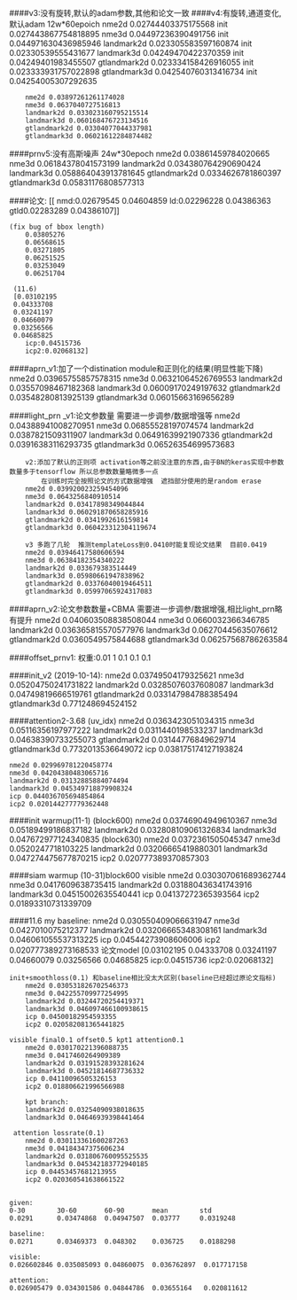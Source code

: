 ####v3:没有旋转,默认的adam参数,其他和论文一致
####v4:有旋转,通道变化,默认adam   12w*60epoich
		nme2d 0.02744403375175568 init 0.027443867754818895
		nme3d 0.04497236390491756 init 0.044971630436985946
		landmark2d 0.023305583597160874 init 0.02330539555431677
		landmark3d 0.04249470422370359 init 0.04249401983455507
		gtlandmark2d 0.023334158426916055 init 0.023333931757022898
		gtlandmark3d 0.042540760313416734 init 0.04254005307292635

        nme2d 0.03897261261174028
        nme3d 0.0637040727516813
        landmark2d 0.033023160795215514
        landmark3d 0.060168476723134516
        gtlandmark2d 0.03304077044337981
        gtlandmark3d 0.06021612284874482



####prnv5:没有高斯噪声  24w*30epoch
        nme2d 0.03861459784020665
        nme3d 0.06184378041573199
        landmark2d 0.034380764290690424
        landmark3d 0.058864043913781645
        gtlandmark2d 0.0334626781860397
        gtlandmark3d 0.05831176808577313


####论文:
    [[	nmd:0.02679545 0.04604859
	ld:0.02296228 0.04386363
	gtld0.02283289 0.04386107]]

    (fix bug of bbox length)
        0.03805276
        0.06568615
        0.03271805
        0.06251525
        0.03253049
        0.06251704
        
     (11.6)
     [0.03102195 
     0.04333708 
     0.03241197 
     0.04660079 
     0.03256566 
     0.04685825
        icp:0.04515736 
        icp2:0.02068132]
####aprn_v1:加了一个distination module和正则化的结果(明显性能下降)
        nme2d 0.03965755857578315
        nme3d 0.06321064526769553
        landmark2d 0.03557098467182368
        landmark3d 0.06009170249197632
        gtlandmark2d 0.03548280813925139
        gtlandmark3d 0.06015663169656289


####light_prn
        _v1:论文参数量  需要进一步调参/数据增强等
        nme2d 0.04388941008270951
        nme3d 0.06855528197074574
        landmark2d 0.0387821509311907
        landmark3d 0.06491639921907336
        gtlandmark2d 0.03916383116293735
        gtlandmark3d 0.06526354699573683

        v2:添加了默认的正则项 activation等之前没注意的东西,由于BN的keras实现中参数数量多于tensorflow 所以总参数数量略微多一点
            在训练时完全按照论文的方式数据增强  遮挡部分使用的是random erase
        nme2d 0.039920023259454096
        nme3d 0.0643256840910514
        landmark2d 0.03417898349044844
        landmark3d 0.060291870658285916
        gtlandmark2d 0.0341992616159814
        gtlandmark3d 0.060423312304119674

        v3 多跑了几轮  推测templateLoss到0.0410时能复现论文结果  目前0.0419
        nme2d 0.03946417580606594
        nme3d 0.06384182354340222
        landmark2d 0.033679383514449
        landmark3d 0.05980661947838962
        gtlandmark2d 0.03376040019464511
        gtlandmark3d 0.05997065924317083
####aprn_v2:论文参数数量+CBMA 需要进一步调参/数据增强,相比light_prn略有提升
        nme2d 0.040603508838508044
        nme3d 0.0660032366346785
        landmark2d 0.036365815570577976
        landmark3d 0.06270445635076612
        gtlandmark2d 0.0360549575844688
        gtlandmark3d 0.06257568786263584


####offset_prnv1:
        权重:0.01  1  0.1  0.1 0.1






####init_v2 (2019-10-14):
    nme2d 0.03749504179325621
    nme3d 0.05204750241731822
    landmark2d 0.03285076037608087
    landmark3d 0.04749819666519761
    gtlandmark2d 0.033147984788385494
    gtlandmark3d 0.771248694524152
    
    
####attention2-3.68
    (uv_idx)
    nme2d 0.0363423051034315
    nme3d 0.05116356197977222
    landmark2d 0.0311440198533237
    landmark3d 0.04638390733255073
    gtlandmark2d 0.03144776849629714
    gtlandmark3d 0.7732013536649072
    icp 0.038175174127193824
    
    nme2d 0.029969781220458774
    nme3d 0.04204380483065716
    landmark2d 0.03132885884074494
    landmark3d 0.045349718879908324
    icp 0.044036705694854864
    icp2 0.020144277779362448

####init warmup(11-1)
    (block600)
    nme2d 0.03746904949610367
    nme3d 0.05189499186837182
    landmark2d 0.032808109061326834
    landmark3d 0.047672977124340835
    (block630)
    nme2d 0.0372361505045347
    nme3d 0.0520247718103225
    landmark2d 0.03206665419880301
    landmark3d 0.047274475677870215
    icp2 0.020777389370857303
    
####siam warmup
    (10-31)block600 visible
    nme2d 0.030307061689362744
    nme3d 0.0417609638735415
    landmark2d 0.031880436341743916
    landmark3d 0.04515002635540441
    icp 0.04137272365393564
    icp2 0.01893310731339709
    
    
####11.6
    my baseline:
        nme2d 0.030550409066631947
        nme3d 0.0427010075212377
        landmark2d 0.03206665348308161
        landmark3d 0.046061055537313225
        icp 0.04544273908606006
        icp2 0.020777389273168533
       论文model
            [0.03102195 
             0.04333708 
             0.03241197 
             0.04660079 
             0.03256566 
             0.04685825
                icp:0.04515736 
                icp2:0.02068132]

    init+smoothloss(0.1) 和baseline相比没太大区别(baseline已经超过原论文指标)
        nme2d 0.030531826702546373
        nme3d 0.042255709977254995
        landmark2d 0.03244720254419371
        landmark3d 0.046097466100938615
        icp 0.04500182954593355
        icp2 0.020582081365441825
    
    visible final0.1 offset0.5 kpt1 attention0.1
        nme2d 0.030170221396088735
        nme3d 0.0417460264909389
        landmark2d 0.03191528393281624
        landmark3d 0.04521814687736332
        icp 0.04110096505326153
        icp2 0.018806621996566988
        
        kpt branch:
        landmark2d 0.03254090938018635
        landmark3d 0.04646939398441464
        
     attention lossrate(0.1)
        nme2d 0.030113361600287263
        nme3d 0.04184347375606234
        landmark2d 0.031806760095525535
        landmark3d 0.045342183772940185
        icp 0.04453457681213955
        icp2 0.020360541638661522
            
    
    given:
    0-30        30-60       60-90       mean        std
    0.0291      0.03474868  0.04947507  0.03777     0.0319248
    
    baseline:
    0.0271      0.03469373  0.048302    0.036725    0.0188298
    
    visible:
    0.026602846 0.035085093 0.04860075  0.036762897  0.017717158
    
    attention:
    0.026905479 0.034301586 0.04844786  0.03655164   0.020811612
   
    
    
    
    